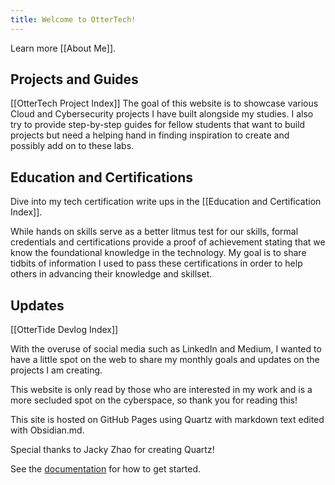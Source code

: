 ```yaml
---
title: Welcome to OtterTech!
---
```

Learn more [[About Me]].
## Projects and Guides
[[OtterTech Project Index]]
The goal of this website is to showcase various Cloud and Cybersecurity projects I have built alongside my studies. I also try to provide step-by-step guides for fellow students that want to build projects but need a helping hand in finding inspiration to create and possibly add on to these labs. 

## Education and Certifications
Dive into my tech certification write ups in the [[Education and Certification Index]].

While hands on skills serve as a better litmus test for our skills, formal credentials and certifications provide a proof of achievement stating that we know the foundational knowledge in the technology. My goal is to share tidbits of information I used to pass these certifications in order to help others in advancing their knowledge and skillset. 
## Updates
[[OtterTide Devlog Index]]

With the overuse of social media such as LinkedIn and Medium, I wanted to have a little spot on the web to share my monthly goals and updates on the projects I am creating. 

This website is only read by those who are interested in my work and is a more secluded spot on the cyberspace, so thank you for reading this!

This site is hosted on GitHub Pages using Quartz with markdown text edited with Obsidian.md.

Special thanks to Jacky Zhao for creating Quartz! 

See the [documentation](https://quartz.jzhao.xyz) for how to get started.
